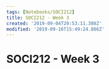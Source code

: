 ```yaml
---
tags: [Notebooks/SOCI212]
title: SOCI212 - Week 3
created: '2019-09-04T20:53:11.308Z'
modified: '2019-09-16T15:49:24.886Z'
---
```


# SOCI212 - Week 3

